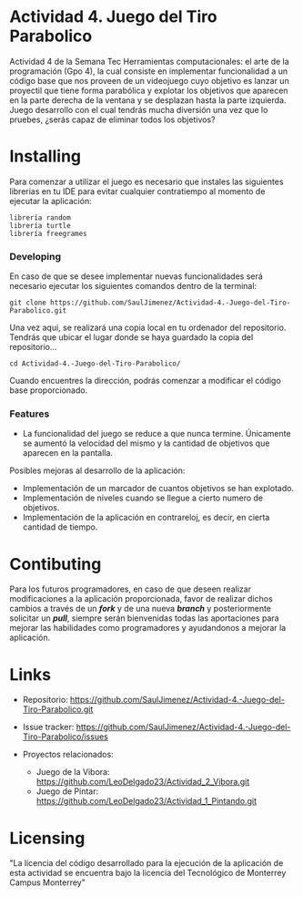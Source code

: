 # Actividad 4. Juego del Tiro Parabolico
Actividad 4 de la Semana Tec Herramientas computacionales: el arte de la programación (Gpo 4), la cual consiste en implementar funcionalidad a un código base que nos proveen de un videojuego cuyo objetivo es lanzar un proyectil que tiene forma parabólica y explotar los objetivos que aparecen en la parte derecha de la ventana y se desplazan hasta la parte izquierda. Juego desarrollo con el cual tendrás mucha diversión una vez que lo pruebes, ¿serás capaz de eliminar todos los objetivos?

# Installing
Para comenzar a utilizar el juego es necesario que instales las siguientes librerias en tu IDE para evitar cualquier contratiempo al momento de ejecutar la aplicación:

    librería random
    librería turtle 
    librería freegrames 
    
### Developing
En caso de que se desee implementar nuevas funcionalidades será necesario ejecutar los siguientes comandos dentro de la terminal:

    git clone https://github.com/SaulJimenez/Actividad-4.-Juego-del-Tiro-Parabolico.git

Una vez aqui, se realizará una copia local en tu ordenador del repositorio. Tendrás que ubicar el lugar donde se haya guardado la copia del repositorio...

    cd Actividad-4.-Juego-del-Tiro-Parabolico/

Cuando encuentres la dirección, podrás comenzar a modificar el código base proporcionado.

### Features
 - La funcionalidad del juego se reduce a que nunca termine. Únicamente se aumentó la velocidad del mismo 
    y la cantidad de objetivos que aparecen en la pantalla.

Posibles mejoras al desarrollo de la aplicación:

   - Implementación de un marcador de cuantos objetivos se han explotado.
   - Implementación de niveles cuando se llegue a cierto numero de objetivos.
   - Implementación de la aplicación en contrareloj, es decir, en cierta cantidad de tiempo.

# Contibuting

Para los futuros programadores, en caso de que deseen realizar modificaciones a la aplicación proporcionada, favor de realizar dichos cambios a través de un ***fork*** y de una nueva ***branch*** y posteriormente solicitar un ***pull***, siempre serán bienvenidas todas las aportaciones para mejorar las habilidades como programadores y ayudandonos a mejorar la aplicación.

# Links
  - Repositorio: https://github.com/SaulJimenez/Actividad-4.-Juego-del-Tiro-Parabolico.git
  - Issue tracker: https://github.com/SaulJimenez/Actividad-4.-Juego-del-Tiro-Parabolico/issues

  - Proyectos relacionados: 
     - Juego de la Vibora: https://github.com/LeoDelgado23/Actividad_2_Vibora.git
     - Juego de Pintar: https://github.com/LeoDelgado23/Actividad_1_Pintando.git
     
# Licensing
"La licencia del código desarrollado para la ejecución de la aplicación de esta actividad se encuentra bajo la licencia del Tecnológico de Monterrey Campus Monterrey"
